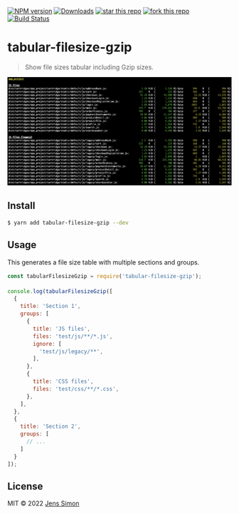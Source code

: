 [![NPM version][npm-image]][npm-url] [![Downloads][npm-downloads-image]][npm-url] [![star this repo][gh-stars-image]][gh-url] [![fork this repo][gh-forks-image]][gh-url] [![Build Status][gh-status-image]][gh-url]

# tabular-filesize-gzip

> Show file sizes tabular including Gzip sizes.

![Screenshot](https://github.com/jenssimon/tabular-filesize-gzip/raw/main/screenshot.png)

## Install

```sh
$ yarn add tabular-filesize-gzip --dev
```

## Usage

This generates a file size table with multiple sections and groups.

```javascript
const tabularFilesizeGzip = require('tabular-filesize-gzip');

console.log(tabularFilesizeGzip([
  {
    title: 'Section 1',
    groups: [
      {
        title: 'JS files',
        files: 'test/js/**/*.js',
        ignore: [
          'test/js/legacy/**',
        ],
      },
      {
        title: 'CSS files',
        files: 'test/css/**/*.css',
      },
    ],
  },
  {
    title: 'Section 2',
    groups: [
      // ...
    ]
  }
]);
```

## License

MIT © 2022 [Jens Simon](https://github.com/jenssimon)

[npm-url]: https://www.npmjs.com/package/tabular-filesize-gzip
[npm-image]: https://badgen.net/npm/v/tabular-filesize-gzip
[npm-downloads-image]: https://badgen.net/npm/dt/tabular-filesize-gzip

[gh-url]: https://github.com/jenssimon/tabular-filesize-gzip
[gh-stars-image]: https://badgen.net/github/stars/jenssimon/tabular-filesize-gzip
[gh-forks-image]: https://badgen.net/github/forks/jenssimon/tabular-filesize-gzip
[gh-status-image]: https://badgen.net/github/status/jenssimon/tabular-filesize-gzip
